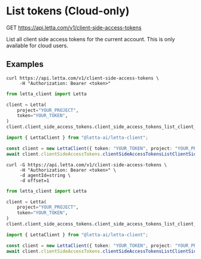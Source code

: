 # List tokens  (Cloud-only)

GET https://api.letta.com/v1/client-side-access-tokens

List all client side access tokens for the current account. This is only available for cloud users.

## Examples

```shell
curl https://api.letta.com/v1/client-side-access-tokens \
     -H "Authorization: Bearer <token>"
```

```python
from letta_client import Letta

client = Letta(
    project="YOUR_PROJECT",
    token="YOUR_TOKEN",
)
client.client_side_access_tokens.client_side_access_tokens_list_client_side_access_tokens()

```

```typescript
import { LettaClient } from "@letta-ai/letta-client";

const client = new LettaClient({ token: "YOUR_TOKEN", project: "YOUR_PROJECT" });
await client.clientSideAccessTokens.clientSideAccessTokensListClientSideAccessTokens();

```

```shell
curl -G https://api.letta.com/v1/client-side-access-tokens \
     -H "Authorization: Bearer <token>" \
     -d agentId=string \
     -d offset=1
```

```python
from letta_client import Letta

client = Letta(
    project="YOUR_PROJECT",
    token="YOUR_TOKEN",
)
client.client_side_access_tokens.client_side_access_tokens_list_client_side_access_tokens()

```

```typescript
import { LettaClient } from "@letta-ai/letta-client";

const client = new LettaClient({ token: "YOUR_TOKEN", project: "YOUR_PROJECT" });
await client.clientSideAccessTokens.clientSideAccessTokensListClientSideAccessTokens();

```